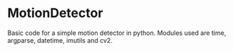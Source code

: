 # MotionDetector
Basic code for a simple motion detector in python. 
Modules used are time, argparse, datetime, imutils and cv2.
